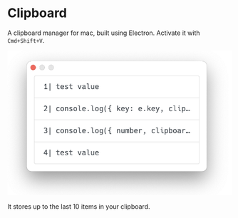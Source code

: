 # Clipboard

A clipboard manager for mac, built using Electron. Activate it with `Cmd+Shift+V`.

![preview](./preview.png)

It stores up to the last 10 items in your clipboard.
